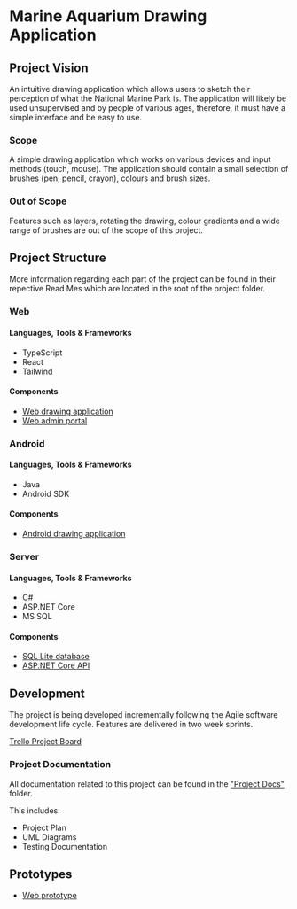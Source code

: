 # Marine Aquarium Drawing Application

## Project Vision 

An intuitive drawing application which allows users to sketch their perception of what the National Marine Park is. The application will likely be used unsupervised and by people of various ages, therefore, it must have a simple interface and be easy to use.

### Scope 

A simple drawing application which works on various devices and input methods (touch, mouse). The application should contain a small selection of brushes (pen, pencil, crayon), colours and brush sizes. 

### Out of Scope 

Features such as layers, rotating the drawing, colour gradients and a wide range of brushes are out of the scope of this project.


## Project Structure

More information regarding each part of the project can be found in their repective Read Mes which are located in the root of the project folder.

### Web

#### Languages, Tools & Frameworks

- TypeScript
- React
- Tailwind

#### Components

- [Web drawing application](/Source%20Code/Web/)
- [Web admin portal](/Source%20Code/Web/)

### Android

#### Languages, Tools & Frameworks

- Java
- Android SDK

#### Components

- [Android drawing application](/Source%20Code/Android/)

### Server

#### Languages, Tools & Frameworks

- C#
- ASP.NET Core
- MS SQL

#### Components

- [SQL Lite database](/Source%20Code/SQL/)
- [ASP.NET Core API](/Source%20Code/API/)


## Development

The project is being developed incrementally following the Agile software development life cycle. Features are delivered in two week sprints.


[Trello Project Board](https://trello.com/b/fvRdA3Hu/group-project-plan)

### Project Documentation

All documentation related to this project can be found in the ["Project Docs"](/Project%20Docs/) folder.

This includes:

- Project Plan
- UML Diagrams
- Testing Documentation

## Prototypes

- [Web prototype](https://ma-drawing.netlify.app/)